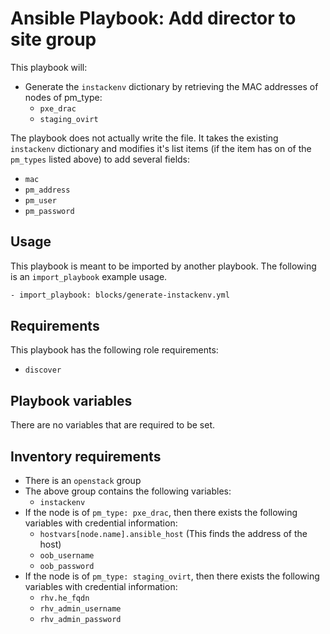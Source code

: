 # Ansible Playbook: Add director to site group

This playbook will:

- Generate the `instackenv` dictionary by retrieving the MAC addresses of nodes of pm_type:
  - `pxe_drac`
  - `staging_ovirt`

The playbook does not actually write the file. It takes the existing `instackenv` dictionary and modifies it's list items (if the item has on of the `pm_types` listed above) to add several fields:

- `mac`
- `pm_address`
- `pm_user`
- `pm_password`

## Usage

This playbook is meant to be imported by another playbook. The following is an `import_playbook` example usage.

```sh
- import_playbook: blocks/generate-instackenv.yml
```

## Requirements

This playbook has the following role requirements:

- `discover`

## Playbook variables

There are no variables that are required to be set.

## Inventory requirements

- There is an `openstack` group
- The above group contains the following variables:
  - `instackenv`
- If the node is of `pm_type: pxe_drac`, then there exists the following variables with credential information:
  - `hostvars[node.name].ansible_host` (This finds the address of the host)
  - `oob_username`
  - `oob_password`
- If the node is of `pm_type: staging_ovirt`, then there exists the following variables with credential information:
  - `rhv.he_fqdn`
  - `rhv_admin_username`
  - `rhv_admin_password`
